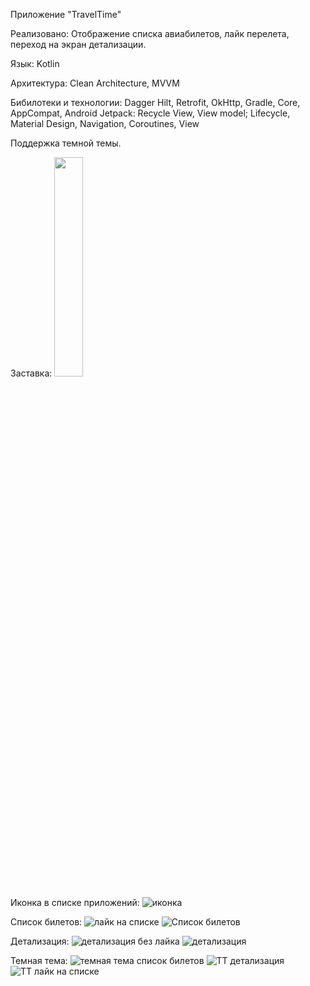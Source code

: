 Приложение "TravelTime"

Реализовано:
Отображение списка авиабилетов, лайк перелета, переход на экран детализации. 

Язык: 
Kotlin

Архитектура: 
Clean Architecture, MVVM 

Бибилотеки и технологии: 
Dagger Hilt, Retrofit, OkHttp, Gradle, Core, AppCompat, Android Jetpack: Recycle View, View model; 
Lifecycle, Material Design, Navigation, Coroutines, View

Поддержка темной темы. 

Заставка:
<img src="https://user-images.githubusercontent.com/88279403/177783871-9a0cd057-4f4b-4ae5-82a8-befa9954b421.png" width=30% height=30%>

Иконка в списке приложений:
![иконка](https://user-images.githubusercontent.com/88279403/177783878-ed7bfc95-4a91-4da1-a162-b701c2c75001.png)

Список билетов:
![лайк на списке](https://user-images.githubusercontent.com/88279403/177783881-cbd67813-4cb8-4dc4-bc7a-d1b156e5c1f6.png)
![Список билетов](https://user-images.githubusercontent.com/88279403/177783885-8601ca3b-01aa-4867-9275-c0d2d66d4eb3.png)

Детализация: 
![детализация без лайка](https://user-images.githubusercontent.com/88279403/177783894-d33818de-9338-48c6-b60f-e44bc2babe49.png)
![детализация](https://user-images.githubusercontent.com/88279403/177783896-4ff6f4fb-6c93-4e4c-8d22-f166e87385a8.png)

Темная тема: 
![темная тема список билетов](https://user-images.githubusercontent.com/88279403/177783887-bde5f76a-3109-4cfb-8207-e2c3649182c6.png)
![ТТ детализация](https://user-images.githubusercontent.com/88279403/177783890-83fafceb-6a12-4ada-b04c-54f2e96b096b.png)
![ТТ лайк на списке](https://user-images.githubusercontent.com/88279403/177783892-9dce5123-d1c3-47f3-83b8-b657f173aecf.png)

